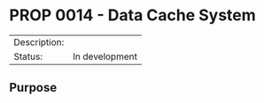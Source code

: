 # PROP 0014 - Data Cache System

|                |                                           |
|:---------------|:------------------------------------------|
| Description:   |                                           |
| Status:        | In development                            |
 

## Purpose
 
